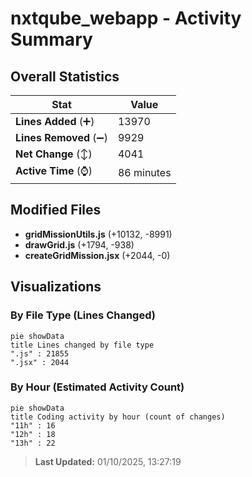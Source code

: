 # nxtqube_webapp - Activity Summary 

## Overall Statistics

| Stat                   | Value                                                             |
| ---------------------- | ----------------------------------------------------------------- |
| **Lines Added** (➕)   | 13970                                          |
| **Lines Removed** (➖) | 9929                                        |
| **Net Change** (↕)    | 4041                |
| **Active Time** (⌚)   | 86 minutes |


## Modified Files
- **gridMissionUtils.js** (+10132, -8991)
- **drawGrid.js** (+1794, -938)
- **createGridMission.jsx** (+2044, -0)

## Visualizations

### By File Type (Lines Changed)

```mermaid
pie showData
title Lines changed by file type
".js" : 21855
".jsx" : 2044
```

### By Hour (Estimated Activity Count)

```mermaid
pie showData
title Coding activity by hour (count of changes)
"11h" : 16
"12h" : 18
"13h" : 22
```


> **Last Updated:** 01/10/2025, 13:27:19